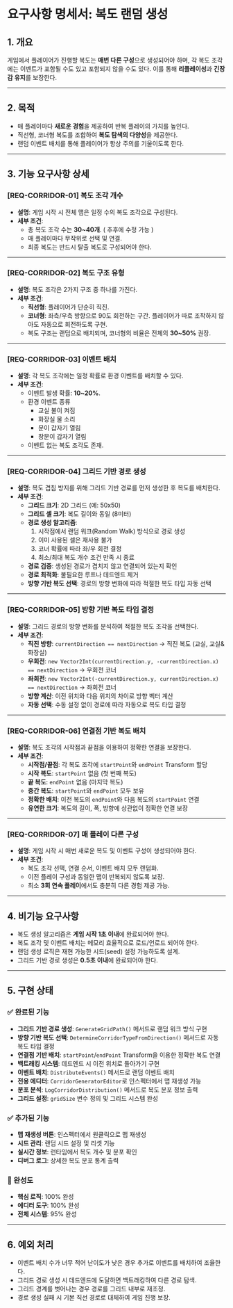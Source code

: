 # 요구사항 명세서: 복도 랜덤 생성

## 1. 개요

게임에서 플레이어가 진행할 복도는 **매번 다른 구성**으로 생성되어야 하며, 각 복도 조각에는 이벤트가 포함될 수도 있고 포함되지 않을 수도 있다. 이를 통해 **리플레이성**과 **긴장감 유지**를 보장한다.

---

## 2. 목적

- 매 플레이마다 **새로운 경험**을 제공하여 반복 플레이의 가치를 높인다.
- 직선형, 코너형 복도를 조합하여 **복도 탐색의 다양성**을 제공한다.
- 랜덤 이벤트 배치를 통해 플레이어가 항상 주의를 기울이도록 한다.

---

## 3. 기능 요구사항 상세

### [REQ-CORRIDOR-01] 복도 조각 개수

- **설명**: 게임 시작 시 전체 맵은 일정 수의 복도 조각으로 구성된다.
- **세부 조건**:
    - 총 복도 조각 수는 **30~40개**. ( 추후에 수정 가능 )
    - 매 플레이마다 무작위로 선택 및 연결.
    - 최종 복도는 반드시 탈출 복도로 구성되어야 한다.

---

### [REQ-CORRIDOR-02] 복도 구조 유형

- **설명**: 복도 조각은 2가지 구조 중 하나를 가진다.
- **세부 조건**:
    - **직선형**: 플레이어가 단순히 직진.
    - **코너형**: 좌측/우측 방향으로 90도 회전하는 구간. 플레이어가 따로 조작하지 않아도 자동으로 회전하도록 구현.
    - 복도 구조는 랜덤으로 배치되며, 코너형의 비율은 전체의 **30~50%** 권장.

---

### [REQ-CORRIDOR-03] 이벤트 배치

- **설명**: 각 복도 조각에는 일정 확률로 환경 이벤트를 배치할 수 있다.
- **세부 조건**:
    - 이벤트 발생 확률: **10~20%**.
    - 환경 이벤트 종류
        - 교실 불이 켜짐
        - 화장실 물 소리
        - 문이 갑자기 열림
        - 창문이 갑자기 열림
    - 이벤트 없는 복도 조각도 존재.

---

### [REQ-CORRIDOR-04] 그리드 기반 경로 생성

- **설명**: 복도 겹침 방지를 위해 그리드 기반 경로를 먼저 생성한 후 복도를 배치한다.
- **세부 조건**:
    - **그리드 크기**: 2D 그리드 (예: 50x50)
    - **그리드 셀 크기**: 복도 길이와 동일 (8미터)
    - **경로 생성 알고리즘**:
        1. 시작점에서 랜덤 워크(Random Walk) 방식으로 경로 생성
        2. 이미 사용된 셀은 재사용 불가
        3. 코너 확률에 따라 좌/우 회전 결정
        4. 최소/최대 복도 개수 조건 만족 시 종료
    - **경로 검증**: 생성된 경로가 겹치지 않고 연결되어 있는지 확인
    - **경로 최적화**: 불필요한 루프나 데드엔드 제거
    - **방향 기반 복도 선택**: 경로의 방향 변화에 따라 적절한 복도 타입 자동 선택

---

### [REQ-CORRIDOR-05] 방향 기반 복도 타입 결정

- **설명**: 그리드 경로의 방향 변화를 분석하여 적절한 복도 조각을 선택한다.
- **세부 조건**:
    - **직진 방향**: `currentDirection == nextDirection` → 직진 복도 (교실, 교실&화장실)
    - **우회전**: `new Vector2Int(currentDirection.y, -currentDirection.x) == nextDirection` → 우회전 코너
    - **좌회전**: `new Vector2Int(-currentDirection.y, currentDirection.x) == nextDirection` → 좌회전 코너
    - **방향 계산**: 이전 위치와 다음 위치의 차이로 방향 벡터 계산
    - **자동 선택**: 수동 설정 없이 경로에 따라 자동으로 복도 타입 결정

---

### [REQ-CORRIDOR-06] 연결점 기반 복도 배치

- **설명**: 복도 조각의 시작점과 끝점을 이용하여 정확한 연결을 보장한다.
- **세부 조건**:
    - **시작점/끝점**: 각 복도 조각에 `startPoint`와 `endPoint` Transform 할당
    - **시작 복도**: `startPoint` 없음 (첫 번째 복도)
    - **끝 복도**: `endPoint` 없음 (마지막 복도)
    - **중간 복도**: `startPoint`와 `endPoint` 모두 보유
    - **정확한 배치**: 이전 복도의 `endPoint`와 다음 복도의 `startPoint` 연결
    - **유연한 크기**: 복도의 길이, 폭, 방향에 상관없이 정확한 연결 보장

---

### [REQ-CORRIDOR-07] 매 플레이 다른 구성

- **설명**: 게임 시작 시 매번 새로운 복도 및 이벤트 구성이 생성되어야 한다.
- **세부 조건**:
    - 복도 조각 선택, 연결 순서, 이벤트 배치 모두 랜덤화.
    - 이전 플레이 구성과 동일한 맵이 반복되지 않도록 보장.
    - 최소 **3회 연속 플레이**에서도 충분히 다른 경험 제공 가능.

---

## 4. 비기능 요구사항

- 복도 생성 알고리즘은 **게임 시작 1초 이내**에 완료되어야 한다.
- 복도 조각 및 이벤트 배치는 메모리 효율적으로 로드/언로드 되어야 한다.
- 랜덤 생성 로직은 재현 가능한 시드(seed) 설정 가능하도록 설계.
- 그리드 기반 경로 생성은 **0.5초 이내**에 완료되어야 한다.

---

## 5. 구현 상태

### ✅ 완료된 기능
- **그리드 기반 경로 생성**: `GenerateGridPath()` 메서드로 랜덤 워크 방식 구현
- **방향 기반 복도 선택**: `DetermineCorridorTypeFromDirection()` 메서드로 자동 복도 타입 결정
- **연결점 기반 배치**: `startPoint`/`endPoint` Transform을 이용한 정확한 복도 연결
- **백트래킹 시스템**: 데드엔드 시 이전 위치로 돌아가기 구현
- **이벤트 배치**: `DistributeEvents()` 메서드로 랜덤 이벤트 배치
- **전용 에디터**: `CorridorGeneratorEditor`로 인스펙터에서 맵 재생성 가능
- **분포 분석**: `LogCorridorDistribution()` 메서드로 복도 분포 정보 출력
- **그리드 설정**: `gridSize` 변수 정의 및 그리드 시스템 완성

### ✅ 추가된 기능
- **맵 재생성 버튼**: 인스펙터에서 원클릭으로 맵 재생성
- **시드 관리**: 랜덤 시드 설정 및 리셋 기능
- **실시간 정보**: 런타임에서 복도 개수 및 분포 확인
- **디버그 로그**: 상세한 복도 분포 통계 출력

### 🎯 완성도
- **핵심 로직**: 100% 완성
- **에디터 도구**: 100% 완성
- **전체 시스템**: 95% 완성

---

## 6. 예외 처리

- 이벤트 배치 수가 너무 적어 난이도가 낮은 경우 추가로 이벤트를 배치하여 조율한다.
- 그리드 경로 생성 시 데드엔드에 도달하면 백트래킹하여 다른 경로 탐색.
- 그리드 경계를 벗어나는 경우 경로를 그리드 내부로 재조정.
- 경로 생성 실패 시 기본 직선 경로로 대체하여 게임 진행 보장.